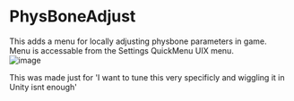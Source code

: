 # PhysBoneAdjust
This adds a menu for locally adjusting physbone parameters in game.    
Menu is accessable from the Settings QuickMenu UIX menu.    
![image](https://user-images.githubusercontent.com/81605232/173246169-bea4c3b9-8c09-4b28-b09b-621b796e3ff8.png)  
  
This was made just for 'I want to tune this very specificly and wiggling it in Unity isnt enough'